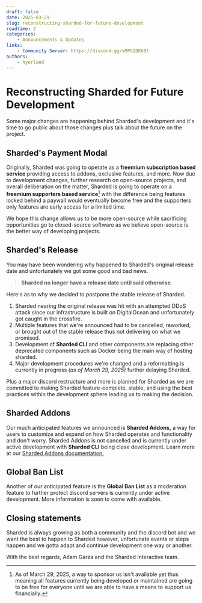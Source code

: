```yaml
---
draft: false 
date: 2025-03-29
slug: reconstructing-sharded-for-future-development
readtime: 2
categories:
    - Announcements & Updates
links:
    - Community Server: https://discord.gg/xMPGQDK6Bt
authors:
    - hyerland
---
```


# Reconstructing Sharded for Future Development

Some major changes are happening behind Sharded's development and it's time to go public
about those changes plus talk about the future on the project.

<!-- more -->

## Sharded's Payment Modal

Originally, Sharded was going to operate as a **freemium subscription based service** providing access to addons, exclusive features, and more.
Now due to development changes, further research on open-source projects, and overall deliberation on the matter, Sharded is going to operate
on a **freemium supporters based service**[^1] with the difference being features locked behind a paywall would eventually become free and 
the supporters only features are early access for a limited time.

[^1]: As of March 29, 2025, a way to sponsor us isn't available yet thus meaning all features currently being developed or maintained are going to be
free for everyone until we are able to have a means to support us financially.

We hope this change allows us to be more open-source while sacrificing opportunities go to closed-source software as we believe open-source is 
the better way of developing projects.

## Sharded's Release

You may have been wondering why happened to Sharded's original release date and unfortunately we got some good and bad news.
> **Sharded no longer have a release date until said otherwise.**

Here's as to why we decided to postpone the stable release of Sharded.

1. Sharded nearing the original release was hit with an attempted DDoS attack since our infrastructure is built on DigitalOcean and unfortunately got caught
in the crossfire.
2. Multiple features that we're announced had to be cancelled, reworked, or brought out of the stable release thus not delivering on what we promised.
3. Development of **Sharded CLI** and other components are replacing other deprecated components such as Docker being the main way of hosting sharded.
4. Major development procedures we're changed and a reformatting is currently in progress *(as of March 29, 2025)* further delaying Sharded.

Plus a major discord restructure and more is planned for Sharded as we are committed to making Sharded feature-complete, stable, and using the best practices
within the development sphere leading us to making the decision.

## Sharded Addons

Our much anticipated features we announced is **Sharded Addons,** a way for users to customize and expand on how Sharded operates and functionality and don't worry.
Sharded Addons is not cancelled and is currently under active development with **Sharded CLI** being close development. Learn more at our [Sharded Addons documentation.](https://sharded.app/addons)

## Global Ban List

Another of our anticipated feature is the **Global Ban List** as a moderation feature to further protect discord servers is currently under active development.
More information is soon to come with available. 

## Closing statements

Sharded is always growing as both a community and the discord bot and we want the best to happen to Sharded however, unfortunate events or steps happen and we gotta adapt and continue
development one way or another.

With the best regards, Adam Garza and the Sharded Interactive team.
